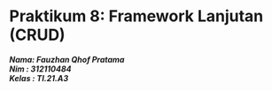 # Praktikum 8: Framework Lanjutan (CRUD)

**_Nama: Fauzhan Qhof Pratama_** <br/>
**_Nim : 312110484_** <br/>
**_Kelas : TI.21.A3_** <br/>
